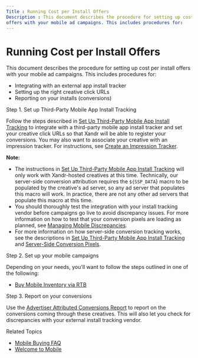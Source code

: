 ```yaml
---
Title : Running Cost per Install Offers
Description : This document describes the procedure for setting up cost per install
offers with your mobile ad campaigns. This includes procedures for:
---
```



# Running Cost per Install Offers



This document describes the procedure for setting up cost per install
offers with your mobile ad campaigns. This includes procedures for:

- Integrating with an external app install tracker
- Setting up the right creative click URLs
- Reporting on your installs (conversions)

Step 1. Set up Third-Party Mobile App Install Tracking

Follow the steps described in
<a href="set-up-third-party-mobile-app-install-tracking.md"
class="xref">Set Up Third-Party Mobile App Install Tracking</a> to
integrate with a third-party mobile app install tracker and set your
creative click URLs so that Xandr will be able
to register your conversions. You may also want to associate your
creative with an impression tracker. For instructions, see
<a href="create-an-impression-tracker.md" class="xref">Create an
Impression Tracker</a>.



<b>Note:</b>

- The instructions in
  <a href="set-up-third-party-mobile-app-install-tracking.md"
  class="xref">Set Up Third-Party Mobile App Install Tracking</a> will
  only work with Xandr-hosted creatives at this
  time. Technically, our server-side conversion attribution requires the
  `${SSP_DATA`} macro to be populated by the creative's ad server, so
  any ad server that populates this macro will work. In practice, there
  are not any other ad servers that populate this macro at this time.
- You should thoroughly test the integration with your install tracking
  vendor before campaigns go live to avoid discrepancy issues. For more
  information on how to test that your conversion pixels are loading as
  planned, see
  <a href="managing-mobile-discrepancies.md" class="xref">Managing
  Mobile Discrepancies</a>.
- For more information on how server-side conversion tracking works, see
  the descriptions in
  <a href="set-up-third-party-mobile-app-install-tracking.md"
  class="xref">Set Up Third-Party Mobile App Install Tracking</a> and
  <a href="server-side-conversion-pixels.md" class="xref">Server-Side
  Conversion Pixels</a>.



Step 2. Set up your mobile campaigns

Depending on your needs, you'll want to follow the steps outlined in one
of the following:

- <a href="buy-mobile-inventory-via-rtb.md" class="xref">Buy Mobile
  Inventory via RTB</a>

Step 3. Report on your conversions

Use the <a href="advertiser-attributed-conversions-report.md"
class="xref">Advertiser Attributed Conversions Report</a> to report on
the conversions coming through these creatives. This will also let you
check for discrepancies with your external install tracking vendor.

Related Topics

- <a href="mobile-buying-faq.md" class="xref">Mobile Buying FAQ</a>
- <a href="welcome-to-mobile.md" class="xref">Welcome to Mobile</a>




